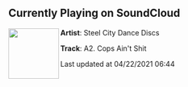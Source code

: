 ## Currently Playing on SoundCloud

[<img align="left" width="100" src="https://i1.sndcdn.com/artworks-wjqfYDm0MTZ8kvzb-KP4qVw-t500x500.jpg">](https://soundcloud.com/steelcitydancediscs/a2-cops-aint-shit-1?in=steelcitydancediscs/sets/scdd022-x-club)

**Artist**: Steel City Dance Discs 

**Track**: A2. Cops Ain't Shit

Last updated at 04/22/2021 06:44
